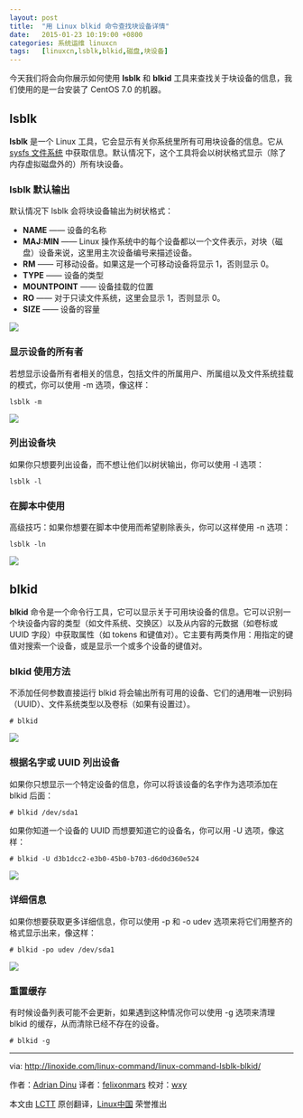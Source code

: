 ```yaml
---
layout: post
title:	"用 Linux blkid 命令查找块设备详情"
date:	2015-01-23 10:19:00 +0800 
categories:	系统运维 linuxcn 
tags:	[linuxcn,lsblk,blkid,磁盘,块设备]
---
```



今天我们将会向你展示如何使用 **lsblk** 和 **blkid** 工具来查找关于块设备的信息，我们使用的是一台安装了 CentOS 7.0 的机器。


lsblk
-----


**lsblk** 是一个 Linux 工具，它会显示有关你系统里所有可用块设备的信息。它从 [sysfs 文件系统](https://www.kernel.org/doc/Documentation/filesystems/sysfs.txt) 中获取信息。默认情况下，这个工具将会以树状格式显示（除了内存虚拟磁盘外的）所有块设备。


### lsblk 默认输出


默认情况下 lsblk 会将块设备输出为树状格式：


* **NAME** —— 设备的名称
* **MAJ:MIN** —— Linux 操作系统中的每个设备都以一个文件表示，对块（磁盘）设备来说，这里用主次设备编号来描述设备。
* **RM** —— 可移动设备。如果这是一个可移动设备将显示 1，否则显示 0。
* **TYPE** —— 设备的类型
* **MOUNTPOINT** —— 设备挂载的位置
* **RO** —— 对于只读文件系统，这里会显示 1，否则显示 0。
* **SIZE** —— 设备的容量


![](/Asserts/Images//attachment/album/201501/22/212218h08kqjjh8q4cj8fa.jpg)


### 显示设备的所有者


若想显示设备所有者相关的信息，包括文件的所属用户、所属组以及文件系统挂载的模式，你可以使用 -m 选项，像这样：



```
lsblk -m

```

![](/Asserts/Images//attachment/album/201501/22/212219rznn4hn7oz4nqknk.jpg)


### 列出设备块


如果你只想要列出设备，而不想让他们以树状输出，你可以使用 -l 选项：



```
lsblk -l

```

### 在脚本中使用


高级技巧：如果你想要在脚本中使用而希望剔除表头，你可以这样使用 -n 选项：



```
lsblk -ln

```

![](/Asserts/Images//attachment/album/201501/22/212220y64rpgzr6vk3sz4e.jpg)


blkid
-----


**blkid** 命令是一个命令行工具，它可以显示关于可用块设备的信息。它可以识别一个块设备内容的类型（如文件系统、交换区）以及从内容的元数据（如卷标或 UUID 字段）中获取属性（如 tokens 和键值对）。它主要有两类作用：用指定的键值对搜索一个设备，或是显示一个或多个设备的键值对。


### blkid 使用方法


不添加任何参数直接运行 blkid 将会输出所有可用的设备、它们的通用唯一识别码（UUID）、文件系统类型以及卷标（如果有设置过）。



```
# blkid

```

![](/Asserts/Images//attachment/album/201501/22/212221kb58c82t55h5g522.jpg)


### 根据名字或 UUID 列出设备


如果你只想显示一个特定设备的信息，你可以将该设备的名字作为选项添加在 blkid 后面：



```
# blkid /dev/sda1

```

如果你知道一个设备的 UUID 而想要知道它的设备名，你可以用 -U 选项，像这样：



```
# blkid -U d3b1dcc2-e3b0-45b0-b703-d6d0d360e524

```

![](/Asserts/Images//attachment/album/201501/22/212222cusr8auqqqpbjuj6.jpg)


### 详细信息


如果你想要获取更多详细信息，你可以使用 -p 和 -o udev 选项来将它们用整齐的格式显示出来，像这样：



```
# blkid -po udev /dev/sda1

```

![](/Asserts/Images//attachment/album/201501/22/212225rcwmvnnquc9zvw60.jpg)


### 重置缓存


有时候设备列表可能不会更新，如果遇到这种情况你可以使用 -g 选项来清理 blkid 的缓存，从而清除已经不存在的设备。



```
# blkid -g

```



---


via: <http://linoxide.com/linux-command/linux-command-lsblk-blkid/>


作者：[Adrian Dinu](http://linoxide.com/author/adriand/) 译者：[felixonmars](https://github.com/felixonmars) 校对：[wxy](https://github.com/wxy)


本文由 [LCTT](https://github.com/LCTT/TranslateProject) 原创翻译，[Linux中国](http://linux.cn/) 荣誉推出
